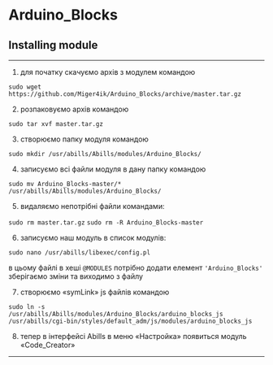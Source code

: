 # Arduino_Blocks

## Installing module
***
1. для початку скачуємо архів з модулем командою

`sudo wget https://github.com/Miger4ik/Arduino_Blocks/archive/master.tar.gz`

2. розпаковуємо архів командою

`sudo tar xvf master.tar.gz`

3. створюємо папку модуля командою

`sudo mkdir /usr/abills/Abills/modules/Arduino_Blocks/`

4. записуємо всі файли модуля в дану папку командою

`sudo mv Arduino_Blocks-master/* /usr/abills/Abills/modules/Arduino_Blocks/`

5. видаляємо непотрібні файли командами:

`sudo rm master.tar.gz`
`sudo rm -R Arduino_Blocks-master`

6. записуємо наш модуль в список модулів:

`sudo nano /usr/abills/libexec/config.pl`

в цьому файлі в хеші `@MODULES` потрібно додати елемент `'Arduino_Blocks'` зберігаємо зміни та виходимо з файлу

7. створюємо «symLink» js файлів командою

`sudo ln -s  /usr/abills/Abills/modules/Arduino_Blocks/arduino_blocks_js /usr/abills/cgi-bin/styles/default_adm/js/modules/arduino_blocks_js`

8. тепер в інтерфейсі Abills в меню «Настройка» появиться модуль «Code_Creator»
***
